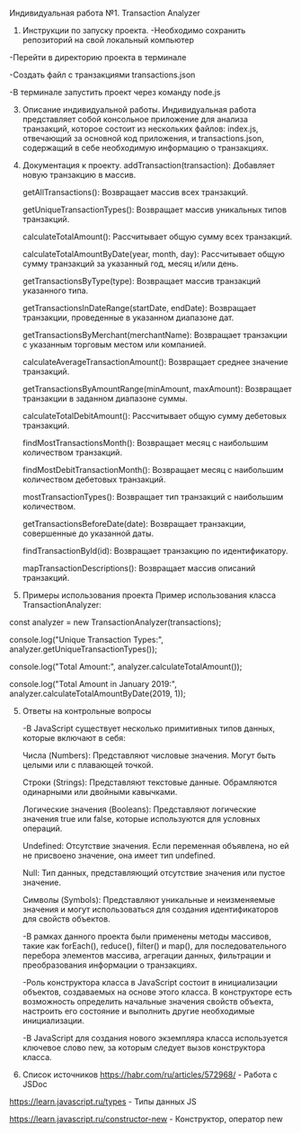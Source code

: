 Индивидуальная работа №1. Transaction Analyzer

1. Инструкции по запуску проекта.
  -Необходимо сохранить репозиторий на свой локальный компьютер
   
  -Перейти в директорию проекта в терминале
  
  -Создать файл с транзакциями transactions.json
  
  -В терминале запустить проект через команду node.js

3. Описание индивидуальной работы.
  Индивидуальная работа представляет собой консольное приложение для анализа транзакций, которое состоит из нескольких файлов: index.js, отвечающий за основной код приложения, и transactions.json, содержащий в себе необходимую информацию о транзакциях.

4. Документация к проекту.
   addTransaction(transaction): Добавляет новую транзакцию в массив.

   getAllTransactions(): Возвращает массив всех транзакций.
  
   getUniqueTransactionTypes(): Возвращает массив уникальных типов транзакций.
  
   calculateTotalAmount(): Рассчитывает общую сумму всех транзакций.
  
   calculateTotalAmountByDate(year, month, day): Рассчитывает общую сумму транзакций за указанный год, месяц и/или день.
  
   getTransactionsByType(type): Возвращает массив транзакций указанного типа.
  
   getTransactionsInDateRange(startDate, endDate): Возвращает транзакции, проведенные в указанном диапазоне дат.
  
   getTransactionsByMerchant(merchantName): Возвращает транзакции с указанным торговым местом или компанией.
  
   calculateAverageTransactionAmount(): Возвращает среднее значение транзакций.
  
   getTransactionsByAmountRange(minAmount, maxAmount): Возвращает транзакции в заданном диапазоне суммы.
  
   calculateTotalDebitAmount(): Рассчитывает общую сумму дебетовых транзакций.
  
   findMostTransactionsMonth(): Возвращает месяц с наибольшим количеством транзакций.
  
   findMostDebitTransactionMonth(): Возвращает месяц с наибольшим количеством дебетовых транзакций.
  
   mostTransactionTypes(): Возвращает тип транзакций с наибольшим количеством.
  
   getTransactionsBeforeDate(date): Возвращает транзакции, совершенные до указанной даты.
  
   findTransactionById(id): Возвращает транзакцию по идентификатору.
  
   mapTransactionDescriptions(): Возвращает массив описаний транзакций.

5. Примеры использования проекта Пример использования класса TransactionAnalyzer:

  const analyzer = new TransactionAnalyzer(transactions);

  console.log("Unique Transaction Types:", analyzer.getUniqueTransactionTypes());

  console.log("Total Amount:", analyzer.calculateTotalAmount());

  console.log("Total Amount in January 2019:", analyzer.calculateTotalAmountByDate(2019, 1));

5. Ответы на контрольные вопросы

   -В JavaScript существует несколько примитивных типов данных, которые включают в себя:

      Числа (Numbers): Представляют числовые значения. Могут быть целыми или с плавающей точкой.

      Строки (Strings): Представляют текстовые данные. Обрамляются одинарными или двойными кавычками.

      Логические значения (Booleans): Представляют логические значения true или false, которые используются для условных операций.

      Undefined: Отсутствие значения. Если переменная объявлена, но ей не присвоено значение, она имеет тип undefined.

      Null: Тип данных, представляющий отсутствие значения или пустое значение.

      Символы (Symbols): Представляют уникальные и неизменяемые значения и могут использоваться для создания идентификаторов для свойств объектов.

   -В рамках данного проекта были применены методы массивов, такие как forEach(), reduce(), filter() и map(), для последовательного перебора элементов массива, агрегации данных, фильтрации и преобразования информации о транзакциях.

   -Роль конструктора класса в JavaScript состоит в инициализации объектов, создаваемых на основе этого класса. В конструкторе есть возможность определить начальные значения свойств объекта, настроить его состояние и выполнить другие необходимые инициализации.

   -В JavaScript для создания нового экземпляра класса используется ключевое слово new, за которым следует вызов конструктора класса.

6. Список источников
  https://habr.com/ru/articles/572968/ - Работа с JSDoc

  https://learn.javascript.ru/types - Типы данных JS
  
  https://learn.javascript.ru/constructor-new - Конструктор, оператор new
